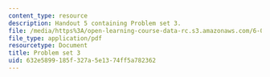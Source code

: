 ```yaml
---
content_type: resource
description: Handout 5 containing Problem set 3.
file: /media/https%3A/open-learning-course-data-rc.s3.amazonaws.com/6-006-introduction-to-algorithms-spring-2008/632e5899185f327a5e1374ff5a782362_ps3.pdf
file_type: application/pdf
resourcetype: Document
title: Problem set 3
uid: 632e5899-185f-327a-5e13-74ff5a782362
---
```


